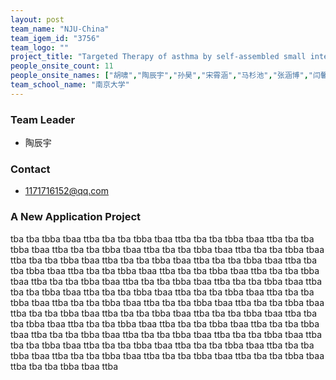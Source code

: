 ```yaml
---
layout: post
team_name: "NJU-China"
team_igem_id: "3756"
team_logo: ""
project_title: "Targeted Therapy of asthma by self-assembled small interfering RNA *in vivo*"
people_onsite_count: 11
people_onsite_names: ["胡啸","陶辰宇","孙昊","宋霄涵","马杉池","张涵博","闫馨文","邱意","倪天翊","严玉","吕静雯"]
team_school_name: "南京大学"
---
```



### Team Leader
* 陶辰宇

### Contact
* 1171716152@qq.com

### A New Application Project

tba tba tbba tbaa ttba tba tba tbba tbaa ttba tba tba tbba tbaa ttba tba tba tbba tbaa ttba tba tba tbba tbaa ttba tba tba tbba tbaa ttba tba tba tbba tbaa ttba tba tba tbba tbaa ttba tba tba tbba tbaa ttba tba tba tbba tbaa ttba tba tba tbba tbaa ttba tba tba tbba tbaa ttba tba tba tbba tbaa ttba tba tba tbba tbaa ttba tba tba tbba tbaa ttba tba tba tbba tbaa ttba tba tba tbba tbaa ttba tba tba tbba tbaa ttba tba tba tbba tbaa ttba tba tba tbba tbaa ttba tba tba tbba tbaa ttba tba tba tbba tbaa ttba tba tba tbba tbaa ttba tba tba tbba tbaa ttba tba tba tbba tbaa ttba tba tba tbba tbaa ttba tba tba tbba tbaa ttba tba tba tbba tbaa ttba tba tba tbba tbaa ttba tba tba tbba tbaa ttba tba tba tbba tbaa ttba tba tba tbba tbaa ttba tba tba tbba tbaa ttba tba tba tbba tbaa ttba tba tba tbba tbaa ttba tba tba tbba tbaa ttba tba tba tbba tbaa ttba tba tba tbba tbaa ttba tba tba tbba tbaa ttba tba tba tbba tbaa ttba tba tba tbba tbaa ttba tba tba tbba tbaa ttba 
